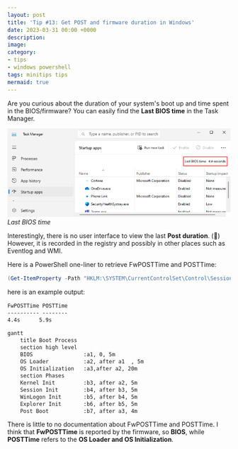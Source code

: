 ```yaml
---
layout: post
title: 'Tip #13: Get POST and firmware duration in Windows'
date: 2023-03-31 00:00 +0000
description: 
image: 
category:
- tips
- windows powershell
tags: minitips tips
mermaid: true
---
```

Are you curious about the duration of your system's boot up and time spent in the BIOS/firmware? You can easily find the **Last BIOS time** in the Task Manager.

![Last BIOS time](/assets/img/tip-13/lastbiostime.png)_Last BIOS time_

Interestingly, there is no user interface to view the last **Post duration**. (🤷) However, it is recorded in the registry and possibly in other places such as Eventlog and WMI.

Here is a PowerShell one-liner to retrieve FwPOSTTime and POSTTime:

```powershell
(Get-ItemProperty -Path "HKLM:\SYSTEM\CurrentControlSet\Control\Session Manager\Power" -Name FwPOSTTime, POSTTime) | select @{Name='FwPOSTTime'; Expression={"{0:N1}s" -f ($_.FwPOSTTime/1000)}}, @{Name='POSTTime'; Expression={"{0:N1}s" -f ($_.POSTTime/1000)}}
```

here is an example output:

```text
FwPOSTTime POSTTime
---------- --------
4.4s      5.9s
```

```mermaid
gantt
    title Boot Process
    section high level
    BIOS                :a1, 0, 5m
    OS Loader           :a2, after a1  , 5m
    OS Initialization   :a3,after a2, 20m
    section Phases
    Kernel Init         :b3, after a2, 5m
    Session Init        :b4, after b3, 5m
    WinLogon Init       :b5, after b4, 5m
    Explorer Init       :b6, after b5, 5m
    Post Boot           :b7, after a3, 4m
```

There is little to no documentation about FwPOSTTime and POSTTime. I think that **FwPOSTTime** is reported by the firmware, so **BIOS**, while **POSTTime** refers to the **OS Loader and OS Initialization**.
